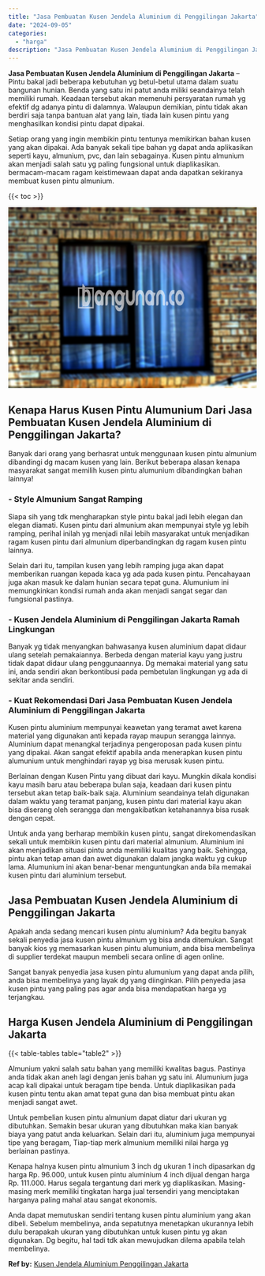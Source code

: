 ```yaml
---
title: "Jasa Pembuatan Kusen Jendela Aluminium di Penggilingan Jakarta"
date: "2024-09-05"
categories: 
  - "harga"
description: "Jasa Pembuatan Kusen Jendela Aluminium di Penggilingan Jakarta. Anda dapat memutuskan sendiri tentang kusen pintu aluminium yang akan dibeli. Sebelum membeli..."
---
```


**Jasa Pembuatan Kusen Jendela Aluminium di Penggilingan Jakarta** – Pintu bakal jadi beberapa kebutuhan yg betul-betul utama dalam suatu bangunan hunian. Benda yang satu ini patut anda miliki seandainya telah memiliki rumah. Keadaan tersebut akan memenuhi persyaratan rumah yg efektif dg adanya pintu di dalamnya. Walaupun demikian, pintu tidak akan berdiri saja tanpa bantuan alat yang lain, tiada lain kusen pintu yang menghasilkan kondisi pintu dapat dipakai.

Setiap orang yang ingin membikin pintu tentunya memikirkan bahan kusen yang akan dipakai. Ada banyak sekali tipe bahan yg dapat anda aplikasikan seperti kayu, almunium, pvc, dan lain sebagainya. Kusen pintu almunium akan menjadi salah satu yg paling fungsional untuk diaplikasikan. bermacam-macam ragam keistimewaan dapat anda dapatkan sekiranya membuat kusen pintu almunium.

{{< toc >}}

![Jasa Pembuatan Kusen Jendela Aluminium di Penggilingan Jakarta](/images/harga-kusen-jendela-alumunium-10.png)

## Kenapa Harus Kusen Pintu Alumunium Dari Jasa Pembuatan Kusen Jendela Aluminium di Penggilingan Jakarta?

Banyak dari orang yang berhasrat untuk menggunaan kusen pintu almunium dibandingi dg macam kusen yang lain. Berikut beberapa alasan kenapa masyarakat sangat memilih kusen pintu alumunium dibandingkan bahan lainnya!

### \- Style Almunium Sangat Ramping

Siapa sih yang tdk mengharapkan style pintu bakal jadi lebih elegan dan elegan diamati. Kusen pintu dari almunium akan mempunyai style yg lebih ramping, perihal inilah yg menjadi nilai lebih masyarakat untuk menjadikan ragam kusen pintu dari almunium diperbandingkan dg ragam kusen pintu lainnya.

Selain dari itu, tampilan kusen yang lebih ramping juga akan dapat memberikan ruangan kepada kaca yg ada pada kusen pintu. Pencahayaan juga akan masuk ke dalam hunian secara tepat guna. Alumunium ini memungkinkan kondisi rumah anda akan menjadi sangat segar dan fungsional pastinya.

### \- Kusen Jendela Aluminium di Penggilingan Jakarta Ramah Lingkungan

Banyak yg tidak menyangkan bahwasanya kusen aluminium dapat didaur ulang setelah pemakaiannya. Berbeda dengan material kayu yang justru tidak dapat didaur ulang penggunaannya. Dg memakai material yang satu ini, anda sendiri akan berkontibusi pada pembetulan lingkungan yg ada di sekitar anda sendiri.

### \- Kuat Rekomendasi Dari Jasa Pembuatan Kusen Jendela Aluminium di Penggilingan Jakarta

Kusen pintu aluminium mempunyai keawetan yang teramat awet karena material yang digunakan anti kepada rayap maupun serangga lainnya. Aluminium dapat menangkal terjadinya pengeroposan pada kusen pintu yang dipakai. Akan sangat efektif apabila anda menerapkan kusen pintu alumunium untuk menghindari rayap yg bisa merusak kusen pintu.

Berlainan dengan Kusen Pintu yang dibuat dari kayu. Mungkin dikala kondisi kayu masih baru atau beberapa bulan saja, keadaan dari kusen pintu tersebut akan tetap baik-baik saja. Aluminium seandainya telah digunakan dalam waktu yang teramat panjang, kusen pintu dari material kayu akan bisa diserang oleh serangga dan mengakibatkan ketahanannya bisa rusak dengan cepat.

Untuk anda yang berharap membikin kusen pintu, sangat direkomendasikan sekali untuk membikin kusen pintu dari material almunium. Aluminium ini akan menjadikan situasi pintu anda memiliki kualitas yang baik. Sehingga, pintu akan tetap aman dan awet digunakan dalam jangka waktu yg cukup lama. Alumunium ini akan benar-benar menguntungkan anda bila memakai kusen pintu dari aluminium tersebut.

## Jasa Pembuatan Kusen Jendela Aluminium di Penggilingan Jakarta

Apakah anda sedang mencari kusen pintu aluminium? Ada begitu banyak sekali penyedia jasa kusen pintu almunium yg bisa anda ditemukan. Sangat banyak kios yg memasarkan kusen pintu alumunium, anda bisa membelinya di supplier terdekat maupun membeli secara online di agen online.

Sangat banyak penyedia jasa kusen pintu alumunium yang dapat anda pilih, anda bisa membelinya yang layak dg yang diinginkan. Pilih penyedia jasa kusen pintu yang paling pas agar anda bisa mendapatkan harga yg terjangkau.

## Harga Kusen Jendela Aluminium di Penggilingan Jakarta

{{< table-tables table="table2" >}}

Almunium yakni salah satu bahan yang memiliki kwalitas bagus. Pastinya anda tidak akan aneh lagi dengan jenis bahan yg satu ini. Alumunium juga acap kali dipakai untuk beragam tipe benda. Untuk diaplikasikan pada kusen pintu tentu akan amat tepat guna dan bisa membuat pintu akan menjadi sangat awet.

Untuk pembelian kusen pintu almunium dapat diatur dari ukuran yg dibutuhkan. Semakin besar ukuran yang dibutuhkan maka kian banyak biaya yang patut anda keluarkan. Selain dari itu, aluminium juga mempunyai tipe yang beragam, Tiap-tiap merk almunium memiliki nilai harga yg berlainan pastinya.

Kenapa halnya kusen pintu almunium 3 inch dg ukuran 1 inch dipasarkan dg harga Rp. 96.000, untuk kusen pintu aluminium 4 inch dijual dengan harga Rp. 111.000. Harus segala tergantung dari merk yg diaplikasikan. Masing-masing merk memiliki tingkatan harga jual tersendiri yang menciptakan harganya paling mahal atau sangat ekonomis.

Anda dapat memutuskan sendiri tentang kusen pintu aluminium yang akan dibeli. Sebelum membelinya, anda sepatutnya menetapkan ukurannya lebih dulu berapakah ukuran yang dibutuhkan untuk kusen pintu yg akan digunakan. Dg begitu, hal tadi tdk akan mewujudkan dilema apabila telah membelinya.

**Ref by:** [Kusen Jendela Aluminium Penggilingan Jakarta](https://id.wikipedia.org/wiki/Kusen)
